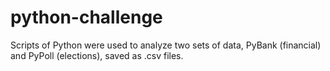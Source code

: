 # python-challenge
Scripts of Python were used to analyze two sets of data, PyBank (financial) and PyPoll (elections), saved as .csv files.
